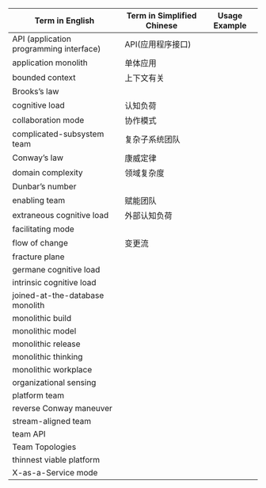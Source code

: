 | Term in English | Term in Simplified Chinese | Usage Example |
| --------------- | --------------- | ------------- |
| API (application programming interface) | API(应用程序接口) ||
| application monolith | 单体应用 ||
| bounded context | 上下文有关||
| Brooks’s law | ||
| cognitive load | 认知负荷 ||
| collaboration mode |协作模式 ||
| complicated-subsystem team | 复杂子系统团队||
| Conway’s law | 康威定律||
| domain complexity | 领域复杂度||
| Dunbar’s number | ||
| enabling team | 赋能团队||
| extraneous cognitive load |外部认知负荷 ||
| facilitating mode | ||
| flow of change | 变更流||
| fracture plane | ||
| germane cognitive load | ||
| intrinsic cognitive load | ||
| joined-at-the-database monolith | ||
| monolithic build | ||
| monolithic model | ||
| monolithic release | ||
| monolithic thinking | ||
| monolithic workplace | ||
| organizational sensing | ||
| platform team | ||
| reverse Conway maneuver | ||
| stream-aligned team | ||
| team API | ||
| Team Topologies | ||
| thinnest viable platform | ||
| X-as-a-Service mode | ||
